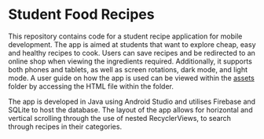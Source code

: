 # Student Food Recipes
This repository contains code for a student recipe application for mobile development. The app is aimed at students that want to explore cheap, easy and healthy recipes to cook. Users can save recipes and be redirected to an online shop when viewing the ingredients required. Additionally, it supports both phones and tablets, as well as screen rotations, dark mode, and light mode. A user guide on how the app is used can be viewed within the [assets](https://github.com/athapa11/student-recipe/tree/main/assets) folder by accessing the HTML file within the folder.

The app is developed in Java using Android Studio and utilises Firebase and SQLite to host the database. The layout of the app allows for horizontal and vertical scrolling through the use of nested RecyclerViews, to search through recipes in their categories.

